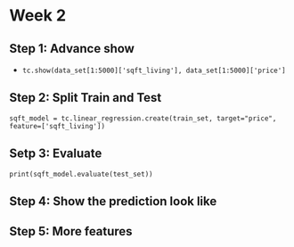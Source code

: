 # Week 2
## Step 1: Advance show
- `tc.show(data_set[1:5000]['sqft_living'], data_set[1:5000]['price']`
## Step 2: Split Train and Test
`sqft_model = tc.linear_regression.create(train_set, target="price", feature=['sqft_living'])`
## Setp 3: Evaluate
`print(sqft_model.evaluate(test_set))`
## Step 4: Show the prediction look like
## Step 5: More features

